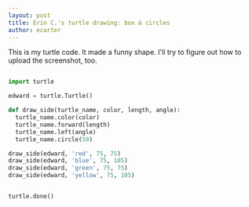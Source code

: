 ```yaml
---
layout: post
title: Erin C.'s turtle drawing: box & circles
author: ecarter
---
```


This is my turtle code. It made a funny shape. I'll try to figure out how to upload the screenshot, too.

``` python

import turtle

edward = turtle.Turtle()

def draw_side(turtle_name, color, length, angle):
  turtle_name.color(color)
  turtle_name.forward(length)
  turtle_name.left(angle)
  turtle_name.circle(50)

draw_side(edward, 'red', 75, 75)
draw_side(edward, 'blue', 75, 105)
draw_side(edward, 'green', 75, 75)
draw_side(edward, 'yellow', 75, 105)


turtle.done()


```
